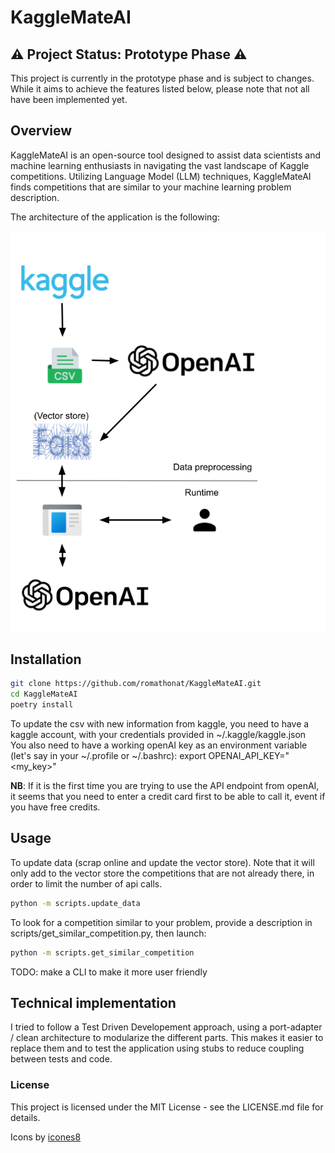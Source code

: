# KaggleMateAI
## :warning: Project Status: Prototype Phase :warning:

This project is currently in the prototype phase and is subject to changes. While it aims to achieve the features listed below, please note that not all have been implemented yet. 

## Overview

KaggleMateAI is an open-source tool designed to assist data scientists and machine learning enthusiasts in navigating the vast landscape of Kaggle competitions. Utilizing Language Model (LLM) techniques, KaggleMateAI finds competitions that are similar to your machine learning problem description. 

The architecture of the application is the following:

![KaggleMateAi architecture](data/images/kmai.png)

## Installation

```bash
git clone https://github.com/romathonat/KaggleMateAI.git
cd KaggleMateAI
poetry install
```
To update the csv with new information from kaggle, you need to have a kaggle account, with your credentials provided in ~/.kaggle/kaggle.json  
You also need to have a working openAI key as an environment variable (let's say in your ~/.profile or ~/.bashrc):
export OPENAI_API_KEY="<my_key>"

**NB**: If it is the first time you are trying to use the API endpoint from openAI, it seems that you need to enter a credit card first to be able to call it, event if you have free credits.

## Usage
To update data (scrap online and update the vector store). Note that it will only add to the vector store the competitions that are not already there, in order to limit the number of api calls.

``` bash
python -m scripts.update_data
```

To look for a competition similar to your problem, provide a description in scripts/get_similar_competition.py, then launch:

``` bash
python -m scripts.get_similar_competition
```

TODO: make a CLI to make it more user friendly

## Technical implementation
I tried to follow a Test Driven Developement approach, using a port-adapter / clean architecture to modularize the different parts. This makes it easier to replace them and to test the application using stubs to reduce coupling between tests and code.

### License

This project is licensed under the MIT License - see the LICENSE.md file for details.

Icons by [icones8](https://icones8.com/)
